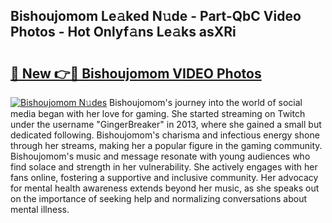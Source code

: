 ## Bishoujomom Le𝚊ked N𝚞de - Part-QbC Video Photos - Hot Onlyf𝚊ns Le𝚊ks asXRi

# <h2><a href="http://ac42130.deff.icu/?id=Bishoujomom">🔗 New 👉🔴 Bishoujomom VIDEO Photos</a></h2>

[![Bishoujomom N𝚞des](https://i.imgur.com/rIISA9y.gif)](http://ac42130.deff.icu/?id=Bishoujomom)
Bishoujomom's journey into the world of social media began with her love for gaming. She started streaming on Twitch under the username "GingerBreaker" in 2013, where she gained a small but dedicated following. Bishoujomom's charisma and infectious energy shone through her streams, making her a popular figure in the gaming community. Bishoujomom's music and message resonate with young audiences who find solace and strength in her vulnerability. She actively engages with her fans online, fostering a supportive and inclusive community. Her advocacy for mental health awareness extends beyond her music, as she speaks out on the importance of seeking help and normalizing conversations about mental illness.
